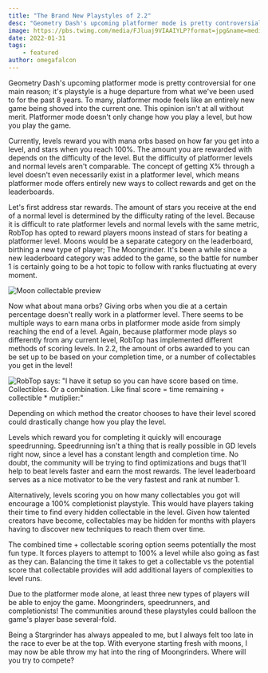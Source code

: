 ```yaml
---
title: "The Brand New Playstyles of 2.2"
desc: "Geometry Dash's upcoming platformer mode is pretty controversial for one main reason."
image: https://pbs.twimg.com/media/FJluaj9VIAAIYLP?format=jpg&name=medium
date: 2022-01-31
tags:
    - featured
author: omegafalcon
---
```


Geometry Dash's upcoming platformer mode is pretty controversial for one main reason; it's playstyle is a huge departure from what we've been used to for the past 8 years. To many, platformer mode feels like an entirely new game being shoved into the current one. This opinion isn't at all without merit. Platformer mode doesn't only change how you play a level, but how you play the game.

Currently, levels reward you with mana orbs based on how far you get into a level, and stars when you reach 100%. The amount you are rewarded with depends on the difficulty of the level. But the difficulty of platformer levels and normal levels aren't comparable. The concept of getting X% through a level doesn't even necessarily exist in a platformer level, which means platformer mode offers entirely new ways to collect rewards and get on the leaderboards.

Let's first address star rewards. The amount of stars you receive at the end of a normal level is determined by the difficulty rating of the level. Because it is difficult to rate platformer levels and normal levels with the same metric, RobTop has opted to reward players moons instead of stars for beating a platformer level. Moons would be a separate category on the leaderboard, birthing a new type of player; The Moongrinder. It's been a while since a new leaderboard category was added to the game, so the battle for number 1 is certainly going to be a hot topic to follow with ranks fluctuating at every moment.

![Moon collectable preview](https://pbs.twimg.com/media/FJluaj9VIAAIYLP?format=jpg&name=medium)

Now what about mana orbs? Giving orbs when you die at a certain percentage doesn't really work in a platformer level. There seems to be multiple ways to earn mana orbs in platformer mode aside from simply reaching the end of a level. Again, because platformer mode plays so differently from any current level, RobTop has implemented different methods of scoring levels. In 2.2, the amount of orbs awarded to you can be set up to be based on your completion time, or a number of collectables you get in the level!

![RobTop says: "I have it setup so you can have score based on time. Collectibles. Or a combination. Like final score = time remaining + collectible * mutiplier:"](https://media.discordapp.net/attachments/392087938239954950/935641529366753280/unknown.png?width=1440&height=390)

Depending on which method the creator chooses to have their level scored could drastically change how you play the level.

Levels which reward you for completing it quickly will encourage speedrunning. Speedrunning isn't a thing that is really possible in GD levels right now, since a level has a constant length and completion time. No doubt, the community will be trying to find optimizations and bugs that'll help to beat levels faster and earn the most rewards. The level leaderboard serves as a nice motivator to be the very fastest and rank at number 1.

Alternatively, levels scoring you on how many collectables you got will encourage a 100% completionist playstyle. This would have players taking their time to find every hidden collectable in the level. Given how talented creators have become, collectables may be hidden for months with players having to discover new techniques to reach them over time.

The combined time + collectable scoring option seems potentially the most fun type. It forces players to attempt to 100% a level while also going as fast as they can. Balancing the time it takes to get a collectable vs the potential score that collectable provides will add additional layers of complexities to level runs.

Due to the platformer mode alone, at least three new types of players will be able to enjoy the game. Moongrinders, speedrunners, and completionists! The communities around these playstyles could balloon the game's player base several-fold.

Being a Stargrinder has always appealed to me, but I always felt too late in the race to ever be at the top. With everyone starting fresh with moons, I may now be able throw my hat into the ring of Moongrinders. Where will you try to compete?
